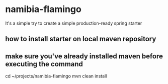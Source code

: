 # namibia-flamingo
It's a simple try to create a simple production-ready spring starter

## how to install starter on local maven repository
## make sure you've already installed maven before executing the command

cd ~/projects/namibia-flamingo
mvn clean install